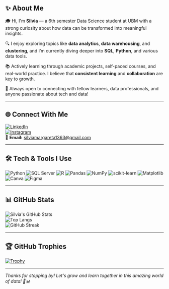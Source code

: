 ## ✨ About Me

🎓 Hi, I'm **Silvia** — a 6th semester Data Science student at UBM with a strong curiosity about how data can be transformed into meaningful insights.

🔍 I enjoy exploring topics like **data analytics**, **data warehousing**, and **clustering**, and I’m currently diving deeper into **SQL**, **Python**, and various data tools.

📚 Actively learning through academic projects, self-paced courses, and real-world practice. I believe that **consistent learning** and **collaboration** are key to growth.

🤝 Always open to connecting with fellow learners, data professionals, and anyone passionate about tech and data!

---

## 🌐 Connect With Me

[![LinkedIn](https://img.shields.io/badge/LinkedIn-0A66C2?style=for-the-badge&logo=linkedin&logoColor=white)](https://www.linkedin.com/in/silvia-margareta/)  
[![Instagram](https://img.shields.io/badge/Instagram-E4405F?style=for-the-badge&logo=instagram&logoColor=white)](https://www.instagram.com/slvia_mrgrta?igsh=bzkxYWxrNXl6OHR2)  
📧 **Email:** [silviamargareta1363@gmail.com](mailto:silviamargareta1363@gmail.com)

---

## 🛠️ Tech & Tools I Use

![Python](https://img.shields.io/badge/Python-306998?style=for-the-badge&logo=python&logoColor=white)
![SQL Server](https://img.shields.io/badge/SQL%20Server-CC2927?style=for-the-badge&logo=microsoftsqlserver&logoColor=white)
![R](https://img.shields.io/badge/R-276DC3?style=for-the-badge&logo=r&logoColor=white)
![Pandas](https://img.shields.io/badge/Pandas-150458?style=for-the-badge&logo=pandas&logoColor=white)
![NumPy](https://img.shields.io/badge/NumPy-013243?style=for-the-badge&logo=numpy&logoColor=white)
![scikit-learn](https://img.shields.io/badge/Scikit--Learn-F7931E?style=for-the-badge&logo=scikit-learn&logoColor=white)
![Matplotlib](https://img.shields.io/badge/Matplotlib-3776AB?style=for-the-badge&logo=matplotlib&logoColor=white)
![Canva](https://img.shields.io/badge/Canva-00C4CC?style=for-the-badge&logo=canva&logoColor=white)
![Figma](https://img.shields.io/badge/Figma-F24E1E?style=for-the-badge&logo=figma&logoColor=white)

---

## 📊 GitHub Stats

![Silvia's GitHub Stats](https://github-readme-stats.vercel.app/api?username=slviamrgrta&show_icons=true&theme=radical)  
![Top Langs](https://github-readme-stats.vercel.app/api/top-langs/?username=slviamrgrta&layout=compact&theme=radical)  
![GitHub Streak](https://streak-stats.demolab.com/?user=slviamrgrta&theme=radical)

---

## 🏆 GitHub Trophies

[![Trophy](https://github-profile-trophy.vercel.app/?username=slviamrgrta&theme=darkhub)](https://github.com/ryo-ma/github-profile-trophy)

---

_Thanks for stopping by! Let's grow and learn together in this amazing world of data! 🌱📊_
